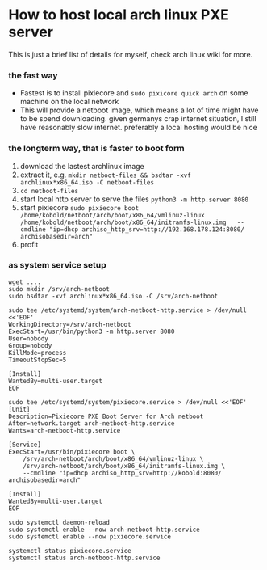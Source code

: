 # How to host local arch linux PXE server

This is just a brief list of details for myself, check arch linux wiki for more.

### the fast way
- Fastest is to install pixiecore and `sudo pixicore quick arch` on some machine on the local network
- This will provide a netboot image, which means a lot of time might have to be spend downloading. given germanys crap internet situation, I still have reasonably slow internet. preferably a local hosting would be nice

### the longterm way, that is faster to boot form

1. download the lastest archlinux image
2. extract it, e.g. `mkdir netboot-files && bsdtar -xvf archlinux*x86_64.iso -C netboot-files`
3. `cd netboot-files`
4. start local http server to serve the files `python3 -m http.server 8080`
5. start pixiecore `sudo pixiecore boot /home/kobold/netboot/arch/boot/x86_64/vmlinuz-linux /home/kobold/netboot/arch/boot/x86_64/initramfs-linux.img   --cmdline "ip=dhcp archiso_http_srv=http://192.168.178.124:8080/ archisobasedir=arch"`
6. profit

### as system service setup
```
wget ....
sudo mkdir /srv/arch-netboot
sudo bsdtar -xvf archlinux*x86_64.iso -C /srv/arch-netboot

sudo tee /etc/systemd/system/arch-netboot-http.service > /dev/null <<'EOF'
WorkingDirectory=/srv/arch-netboot
ExecStart=/usr/bin/python3 -m http.server 8080
User=nobody
Group=nobody
KillMode=process
TimeoutStopSec=5

[Install]
WantedBy=multi-user.target
EOF

sudo tee /etc/systemd/system/pixiecore.service > /dev/null <<'EOF'
[Unit]
Description=Pixiecore PXE Boot Server for Arch netboot
After=network.target arch-netboot-http.service
Wants=arch-netboot-http.service

[Service]
ExecStart=/usr/bin/pixiecore boot \
    /srv/arch-netboot/arch/boot/x86_64/vmlinuz-linux \
    /srv/arch-netboot/arch/boot/x86_64/initramfs-linux.img \
    --cmdline "ip=dhcp archiso_http_srv=http://kobold:8080/ archisobasedir=arch"

[Install]
WantedBy=multi-user.target
EOF

sudo systemctl daemon-reload
sudo systemctl enable --now arch-netboot-http.service
sudo systemctl enable --now pixiecore.service

systemctl status pixiecore.service
systemctl status arch-netboot-http.service

```
